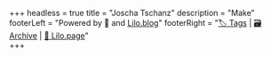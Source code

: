 +++
headless = true
title = "Joscha Tschanz"
description = "Make"
footerLeft = "Powered by 💛 and [Lilo.blog](https://www.lilo.blog)"
footerRight = "[🏷️ Tags](/tags/) | [🗃️ Archive](/posts/) | [📣 Lilo.page](https://www.lilo.page)"	
+++
